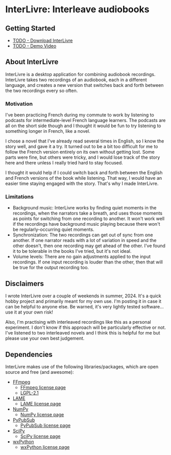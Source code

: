 # InterLivre: Interleave audiobooks

## Getting Started

* [TODO - Download InterLivre](https://github.com/vimhalen)
* [TODO - Demo Video](https://github.com/vimhalen)

## About InterLivre

InterLivre is a desktop application for combining audiobook recordings.
InterLivre takes two recordings of an audiobook, each in a different language, 
and creates a new version that switches back and forth between the two recordings every so often.

### Motivation

I've been practicing French during my commute to work by listening to podcasts for 
intermediate-level French language learners.
The podcasts are all on the short side though and I thought it would be fun to try
listening to something longer in French, like a novel.

I chose a novel that I've already read several times in English, so I know the story well, and gave it a try. 
It turned out to be a bit too difficult for me to follow the French version entirely on its own without getting lost.
Some parts were fine, but others were tricky, and I would lose track of the story here and there
unless I really tried hard to stay focused.

I thought it would help if I could switch back and forth between the English and French versions of the book while listening. 
That way, I would have an easier time staying engaged with the story. 
That's why I made InterLivre.

### Limitations

* Background music: InterLivre works by finding quiet moments in the recordings, 
when the narrators take a breath, and uses
those moments as points for switching from one recording to another. It won't work well
if the recordings have background music playing because there won't be regularly-occurring quiet moments.
* Synchronization: The two recordings can get out of sync from one another.
If one narrator reads with a lot of variation in speed and the other doesn't, then one
recording may get ahead of the other. I've found it to be tolerable in the books I've tried,
but it's not ideal.
* Volume levels: There are no gain adjustments applied to the input recordings. If one input recording is louder than
the other, then that will be true for the output recording too.  

## Disclaimers
I wrote InterLivre over a couple of weekends in summer, 2024. It's a quick hobby project and primarily meant for my own use.
I'm posting it in case it can be helpful to anyone else. Be warned, it's very lightly tested software... 
use it at your own risk!

Also, I'm practising with interleaved recordings like this as a personal experiment. 
I don't know if this approach will be particularly effective or not. I've listened to two interleaved novels and I think
this is helpful for me but please use your own best judgement.

## Dependencies
InterLivre makes use of the following libraries/packages, which are open source and free (and awesome):

* [FFmpeg](https://www.ffmpeg.org)
  * [FFmpeg license page](https://www.ffmpeg.org/legal.html)
  * [LGPL-2.1](https://www.gnu.org/licenses/old-licenses/lgpl-2.1.html)
* [LAME](https://www.mp3dev.org)
  * [LAME license page](https://lame.sourceforge.io/license.txt)
* [NumPy](https://numpy.org)
  * [NumPy license page](https://numpy.org/doc/stable/license.html)
* [PyPubSub](https://pypubsub.readthedocs.io/en/v4.0.3/index.html)
  * [PyPubSub license page](https://pypubsub.readthedocs.io/en/v4.0.3/about.html)
* [SciPy](https://scipy.org)
  * [SciPy license page](https://github.com/scipy/scipy/blob/main/LICENSE.txt)
* [wxPython](https://wxpython.org)
    * [wxPython license page](https://wxpython.org/pages/license/index.html)